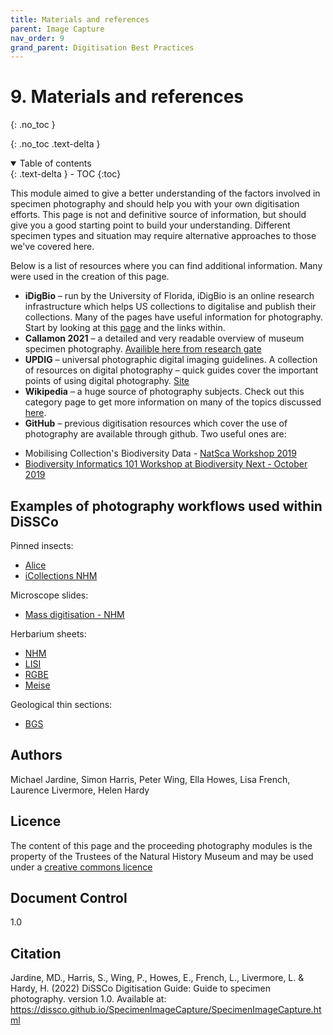 ```yaml
---
title: Materials and references
parent: Image Capture
nav_order: 9
grand_parent: Digitisation Best Practices
---
```


# 9. Materials and references
{: .no_toc }

  {: .no_toc .text-delta }
<details open markdown="block">
  <summary>
    Table of contents
  </summary>
  {: .text-delta }
- TOC
{:toc}
</details>

This module aimed to give a better understanding of the factors involved in specimen photography and should help you with your own digitisation efforts. This page is not and definitive source of information, but should give you a good starting point to build your understanding. Different specimen types and situation may require alternative approaches to those we've covered here.

Below is a list of resources where you can find additional information. Many were used in the creation of this page.
* **iDigBio** – run by the University of Florida, iDigBio is an online research infrastructure which helps US collections to digitalise and publish their collections. Many of the pages have useful information for photography. Start by looking at this [page](https://www.idigbio.org/wiki/index.php/Digitization_Resources) and the links within.
* **Callamon 2021** – a detailed and very readable overview of museum specimen photography. [Availible here from research gate](https://www.researchgate.net/publication/350530306_A_basic_guide_to_specimen_photography_in_museum_collections)
* **UPDIG** – universal photographic digital imaging guidelines. A collection of resources on digital photography – quick guides cover the important points of using digital photography. [Site](http://www.updig.org/resources.html)
* **Wikipedia** – a huge source of photography subjects. Check out this category page to get more information on many of the topics discussed [here](https://en.wikipedia.org/wiki/Category:Photography).
* **GitHub** – previous digitisation resources which cover the use of photography are available through github. Two useful ones are:
- Mobilising Collection's Biodiversity Data - [NatSca Workshop 2019](https://github.com/NaturalHistoryMuseum/Mobilising-Collections-Biodiversity-Data)
- [Biodiversity Informatics 101 Workshop at Biodiversity Next - October 2019](https://github.com/tdwg/curriculum/blob/master/biodiversity-informatics-101/bi101_schedule_2019.md)

## Examples of photography workflows used within DiSSCo
Pinned insects:
- [Alice](/PinnedInsect/ALICE.html)
- [iCollections NHM](/PinnedInsect/NHM%20single%20camera%20pinned%20insects.html)

Microscope slides:
- [Mass digitisation - NHM](/MicroscopeSlides/MicroscopeSlideMassDig.html)

Herbarium sheets:
- [NHM](/HerbariumSheets/NHMHerbariumSheetDigitisationWorkflow.html)
- [LISI](/HerbariumSheets/LISIULisboa.html)
- [RGBE](/HerbariumSheets/RBGEHerbariumSheet.html)
- [Meise](/HerbariumSheets/MeiseBGHerbariumSheets.html)

Geological thin sections:
- [BGS](/Geological/thin_sections.html)

## Authors
Michael Jardine, Simon Harris, Peter Wing, Ella Howes, Lisa French, Laurence Livermore, Helen Hardy

## Licence
The content of this page and the proceeding photography modules is the property of the Trustees of the Natural History Museum and may be used under a [creative commons licence](http://creativecommons.org/licenses/by/4.0/)

## Document Control
1.0

## Citation
Jardine, MD.,  Harris, S., Wing, P., Howes, E., French, L., Livermore, L. & Hardy, H. (2022) DiSSCo Digitisation Guide: Guide to specimen photography. version 1.0. Available at: https://dissco.github.io/SpecimenImageCapture/SpecimenImageCapture.html
